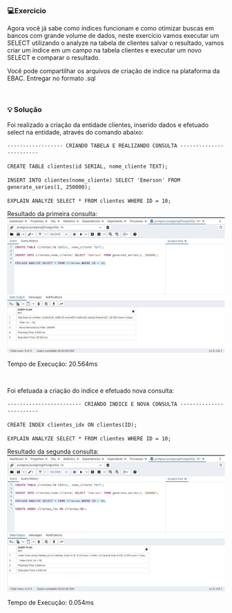 ### 💻Exercicio
Agora você já sabe como índices funcionam e como otimizar buscas em bancos com grande volume de dados, neste exercício vamos executar um SELECT utilizando o analyze na tabela de clientes salvar o resultado, vamos criar um índice em um campo na tabela clientes e executar um novo SELECT e comparar o resultado.

Você pode compartilhar os arquivos de criação de indice na plataforma da EBAC. Entregar no formato .sql

<br>

### 💡 Solução 
Foi realizado a criação da entidade clientes, inserido dados e efetuado select na entidade, através do comando abaixo:
```
------------------ CRIANDO TABELA E REALIZANDO CONSULTA ------------------------

CREATE TABLE clientes(id SERIAL, nome_cliente TEXT);

INSERT INTO clientes(nome_cliente) SELECT 'Emerson' FROM generate_series(1, 250000);

EXPLAIN ANALYZE SELECT * FROM clientes WHERE ID = 10;
```

Resultado da primeira consulta:
<img src="../img/consulta_antes.jpg">

Tempo de Execução: 20.564ms

<br>

Foi efetuada a criação do indice e efetuado nova consulta:
```
------------------------ CRIANDO INDICE E NOVA CONSULTA ------------------------

CREATE INDEX clientes_idx ON clientes(ID);

EXPLAIN ANALYZE SELECT * FROM clientes WHERE ID = 10;
```

Resultado da segunda consulta:
<img src="../img/consulta_depois.jpg">

Tempo de Execução: 0.054ms

